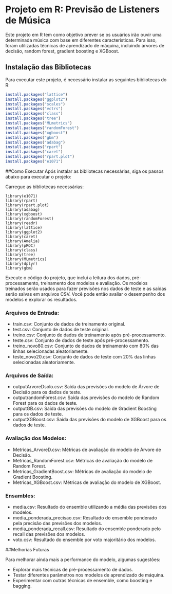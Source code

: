 # Projeto em R: Previsão de Listeners de Música

Este projeto em R tem como objetivo prever se os usuários irão ouvir uma determinada música com base em diferentes características. Para isso, foram utilizadas técnicas de aprendizado de máquina, incluindo árvores de decisão, random forest, gradient boosting e XGBoost.

## Instalação das Bibliotecas

Para executar este projeto, é necessário instalar as seguintes bibliotecas do R:

```R
install.packages("lattice")
install.packages("ggplot2")
install.packages("scales")
install.packages("vctrs")
install.packages("class")
install.packages("tree")
install.packages("MLmetrics")
install.packages("randomForest")
install.packages("xgboost")
install.packages("gbm")
install.packages("adabag")
install.packages("rpart")
install.packages("caret")
install.packages("rpart.plot")
install.packages("e1071")
```

##Como Executar
Após instalar as bibliotecas necessárias, siga os passos abaixo para executar o projeto:

Carregue as bibliotecas necessárias:

```
library(e1071)
library(rpart)
library(rpart.plot)
library(adabag)
library(xgboost)
library(randomForest)
library(readr)
library(lattice)
library(ggplot2)
library(caret)
library(Amelia)
library(pROC)
library(class)
library(tree)
library(MLmetrics)
library(dplyr)
library(gbm)
```

Execute o código do projeto, que inclui a leitura dos dados, pré-processamento, treinamento dos modelos e avaliação.
Os modelos treinados serão usados para fazer previsões nos dados de teste e as saídas serão salvas em arquivos CSV.
Você pode então avaliar o desempenho dos modelos e explorar os resultados.

### Arquivos de Entrada:
- train.csv: Conjunto de dados de treinamento original.
- test.csv: Conjunto de dados de teste original.
- treino.csv: Conjunto de dados de treinamento após pré-processamento.
- teste.csv: Conjunto de dados de teste após pré-processamento.
- treino_novo80.csv: Conjunto de dados de treinamento com 80% das linhas selecionadas aleatoriamente.
- teste_novo20.csv: Conjunto de dados de teste com 20% das linhas selecionadas aleatoriamente.

### Arquivos de Saída:
- outputArvoreDsolo.csv: Saída das previsões do modelo de Árvore de Decisão para os dados de teste.
- outputrandomForest.csv: Saída das previsões do modelo de Random Forest para os dados de teste.
- outputGB.csv: Saída das previsões do modelo de Gradient Boosting para os dados de teste.
- outputXGBoost.csv: Saída das previsões do modelo de XGBoost para os dados de teste.

### Avaliação dos Modelos:
- Metricas_ArvoreD.csv: Métricas de avaliação do modelo de Árvore de Decisão.
- Metricas_RandomForest.csv: Métricas de avaliação do modelo de Random Forest.
- Metricas_GradientBoost.csv: Métricas de avaliação do modelo de Gradient Boosting.
- Metricas_XGBoost.csv: Métricas de avaliação do modelo de XGBoost.

### Ensambles:
- media.csv: Resultado do ensemble utilizando a média das previsões dos modelos.
- media_ponderada_precisao.csv: Resultado do ensemble ponderado pela precisão das previsões dos modelos.
- media_ponderada_recall.csv: Resultado do ensemble ponderado pelo recall das previsões dos modelos.
- voto.csv: Resultado do ensemble por voto majoritário dos modelos.


##Melhorias Futuras

Para melhorar ainda mais a performance do modelo, algumas sugestões:

- Explorar mais técnicas de pré-processamento de dados.
- Testar diferentes parâmetros nos modelos de aprendizado de máquina.
- Experimentar com outras técnicas de ensemble, como boosting e bagging.
